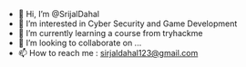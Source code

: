 - 👋 Hi, I’m @SrijalDahal
- 👀 I’m interested in Cyber Security and Game Development
- 🌱 I’m currently learning a course from tryhackme
- 💞️ I’m looking to collaborate on ...
- 📫 How to reach me : sirjaldahal123@gmail.com

<!---
SrijalDahal/SrijalDahal is a ✨ special ✨ repository because its `README.md` (this file) appears on your GitHub profile.
You can click the Preview link to take a look at your changes.
--->
